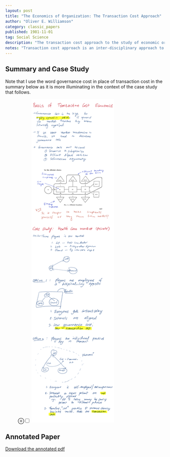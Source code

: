 ```yaml
---
layout: post
title: "The Economics of Organization: The Transaction Cost Approach"
author: "Oliver E. Williamson"
category: classic_papers
published: 1981-11-01
tag: Social Science
description: "The transaction cost approach to the study of economic organization regards the transaction as the basic unit of analysis and holds that an understanding of transaction cost economizing is central to the study of organizations. Applications of this approach require that transactions be dimensionalized and that alternative governance structures be described. Economizing is accomplished by assigning transactions to governance structures in a discriminating way. The approach applies both to the determination of efficient boundaries, as between firms and markets, and to the organization of internal transactions, including the design of employment relations. The approach is compared and contrasted with selected parts of the organization theory literature."
notes: "Transaction cost approach is an inter-disciplinary approach to organizations that combine economics, sociology and law. Transaction cost, economic counterpart to friction, occurs when good or service cannot be transferred between parties easily. Transaction cost is illustrated by dilemma: is it cheaper to make components yourself or buy them from market? Transaction cost arise from the fact that humans are computationally limited while motivationally complex. Transaction cost can be dimensionalized on uncertainty, frequency and asset specificity. These dimensions can be used to explain different organizational structures."
---
```



## Summary and Case Study

Note that I use the word governance cost in place of transaction cost in the summary below as it is more illuminating in the context of the case study that follows.

<figure>
<label for="mn-fig-1" class="margin-toggle">⊕</label><input type="checkbox" id="mn-fig-1" class="margin-toggle">
<img src="/assets/images/classic_papers/transaction_cost/transaction-cost-case-study.png" alt="Summary of Perceived Usefulness, Perceived Ease of Use, and User Acceptance of Information Technology and Case Study">
</figure>

## Annotated Paper

[Download the annotated pdf](/assets/images/classic_papers/transaction_cost/transaction-cost-annotated.pdf)

<object data=
"/assets/images/classic_papers/transaction_cost/transaction-cost-annotated.pdf" 
    style="width:55%;height:700px;"> 
</object>